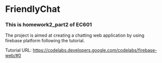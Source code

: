 # FriendlyChat

### This is homework2_part2 of EC601

The project is aimed at creating a chatting web application by using firebase platform following the tutorial.

Tutorial URL: https://codelabs.developers.google.com/codelabs/firebase-web/#0

